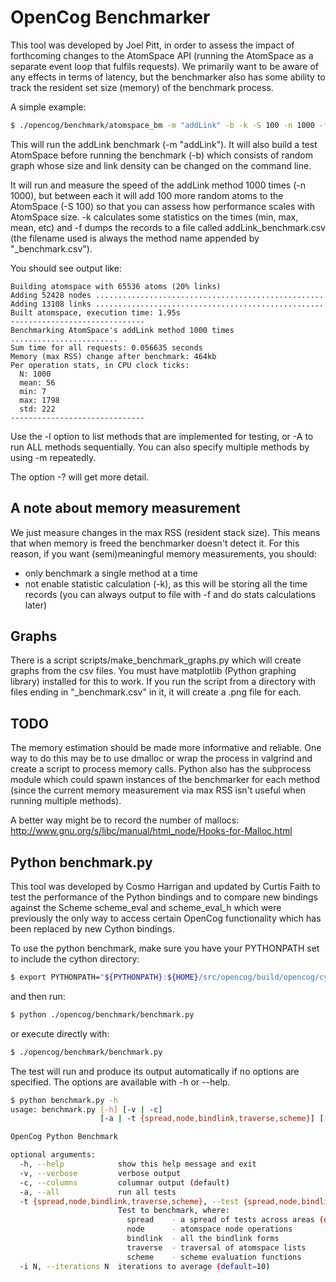 # OpenCog Benchmarker #

This tool was developed by Joel Pitt, in order to assess the impact of
forthcoming changes to the AtomSpace API (running the AtomSpace as a separate
event loop that fulfils requests). We primarily want to be aware of any
effects in terms of latency, but the benchmarker also has some ability to track
the resident set size (memory) of the benchmark process.

A simple example:

```bash
$ ./opencog/benchmark/atomspace_bm -m "addLink" -b -k -S 100 -n 1000 -f
```

This will run the addLink benchmark (-m "addLink"). It will also build a test
AtomSpace before running the benchmark (-b) which consists of random graph
whose size and link density can be changed on the command line.

It will run and measure the speed of the addLink method 1000 times (-n 1000),
but between each it will add 100 more random atoms to the AtomSpace (-S 100)
so that you can assess how performance scales with AtomSpace size. -k
calculates some statistics on the times (min, max, mean, etc) and -f dumps
the records to a file called addLink_benchmark.csv (the filename used is
always the method name appended by "_benchmark.csv").

You should see output like:

```
Building atomspace with 65536 atoms (20% links)
Adding 52428 nodes ...................................................
Adding 13108 links ...................................................
Built atomspace, execution time: 1.95s
------------------------------
Benchmarking AtomSpace's addLink method 1000 times ........................
Sum time for all requests: 0.056635 seconds
Memory (max RSS) change after benchmark: 464kb
Per operation stats, in CPU clock ticks:
  N: 1000
  mean: 56
  min: 7
  max: 1798
  std: 222
------------------------------
```

Use the -l option to list methods that are implemented for testing, or -A to
run ALL methods sequentially. You can also specify multiple methods by using -m
repeatedly.

The option -? will get more detail.

## A note about memory measurement ##

We just measure changes in the max RSS (resident stack size). This means that
when memory is freed the benchmarker doesn't detect it. For this reason, if you
want (semi)meaningful memory measurements, you should:

- only benchmark a single method at a time
- not enable statistic calculation (-k), as this will be storing all the time
records (you can always output to file with -f and do stats calculations later)

## Graphs ##

There is a script scripts/make_benchmark_graphs.py which will create graphs
from the csv files. You must have matplotlib (Python graphing library)
installed for this to work. If you run the script from a directory with
files ending in "_benchmark.csv" in it, it will create a .png file for
each.

## TODO ##

The memory estimation should be made more informative and reliable. One way to
do this may be to use dmalloc or wrap the process in valgrind and create
a script to process memory calls. Python also has the subprocess module which
could spawn instances of the benchmarker for each method (since the current
memory measurement via max RSS isn't useful when running multiple methods).

A better way might be to record the number of mallocs:
http://www.gnu.org/s/libc/manual/html_node/Hooks-for-Malloc.html

## Python benchmark.py ##

This tool was developed by Cosmo Harrigan and updated by Curtis Faith to
test the performance of the Python bindings and to compare new bindings
against the Scheme scheme_eval and scheme_eval_h which were previously the
only way to access certain OpenCog functionality which has been replaced by
new Cython bindings.

To use the python benchmark, make sure you have your PYTHONPATH set to include
the cython directory:

```bash
$ export PYTHONPATH="${PYTHONPATH}:${HOME}/src/opencog/build/opencog/cython:${HOME}/src/opencog/opencog/python:${HOME}/src/opencog/opencog/nlp"
```

and then run:

```bash
$ python ./opencog/benchmark/benchmark.py
```

or execute directly with:

```bash
$ ./opencog/benchmark/benchmark.py
```

The test will run and produce its output automatically if no options are
specified. The options are available with -h or --help.

```bash
$ python benchmark.py -h
usage: benchmark.py [-h] [-v | -c]
                    [-a | -t {spread,node,bindlink,traverse,scheme}] [-i N]

OpenCog Python Benchmark

optional arguments:
  -h, --help            show this help message and exit
  -v, --verbose         verbose output
  -c, --columns         columnar output (default)
  -a, --all             run all tests
  -t {spread,node,bindlink,traverse,scheme}, --test {spread,node,bindlink,traverse,scheme}
                        Test to benchmark, where:
                          spread    - a spread of tests across areas (default)
                          node      - atomspace node operations
                          bindlink  - all the bindlink forms
                          traverse  - traversal of atomspace lists
                          scheme    - scheme evaluation functions
  -i N, --iterations N  iterations to average (default=10)
```
